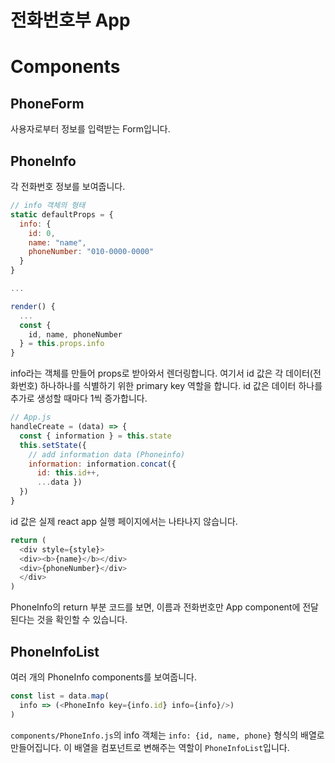 전화번호부 App
===
# Components
## PhoneForm
사용자로부터 정보를 입력받는 Form입니다.

## PhoneInfo
각 전화번호 정보를 보여줍니다.
```javascript
// info 객체의 형태
static defaultProps = {
  info: {
    id: 0,
    name: "name",
    phoneNumber: "010-0000-0000"
  }
}

...

render() {
  ...
  const {
    id, name, phoneNumber
  } = this.props.info
}
```

info라는 객체를 만들어 props로 받아와서 렌더링합니다. 
여기서 id 값은 각 데이터(전화번호) 하나하나를 식별하기 위한 primary key 역할을 합니다. id 값은 데이터 하나를 추가로 생성할 때마다 1씩 증가합니다.

```javascript
// App.js
handleCreate = (data) => {
  const { information } = this.state
  this.setState({
    // add information data (Phoneinfo)
    information: information.concat({
      id: this.id++,
      ...data })
  })
}
```

id 값은 실제 react app 실행 페이지에서는 나타나지 않습니다.
```javascript
return (
  <div style={style}>
  <div><b>{name}</b></div>
  <div>{phoneNumber}</div>
  </div>
)
```
PhoneInfo의 return 부분 코드를 보면, 이름과 전화번호만 App component에 전달된다는 것을 확인할 수 있습니다.

## PhoneInfoList
여러 개의 PhoneInfo components를 보여줍니다.
```javascript
const list = data.map(
  info => (<PhoneInfo key={info.id} info={info}/>)
)
```
`components/PhoneInfo.js`의 info 객체는 `info: {id, name, phone}` 형식의 배열로 만들어집니다. 이 배열을 컴포넌트로 변해주는 역할이 `PhoneInfoList`입니다.